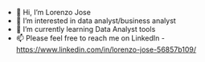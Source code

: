 - 👋 Hi, I’m Lorenzo Jose
- 👀 I’m interested in data analyst/business analyst
- 🌱 I’m currently learning Data Analyst tools
- 📫 Please feel free to reach me on LinkedIn - https://www.linkedin.com/in/lorenzo-jose-56857b109/

<!---
lorenzodo/lorenzodo is a ✨ special ✨ repository because its `README.md` (this file) appears on your GitHub profile.
You can click the Preview link to take a look at your changes.
--->
